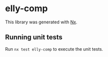 # elly-comp

This library was generated with [Nx](https://nx.dev).

## Running unit tests

Run `nx test elly-comp` to execute the unit tests.
